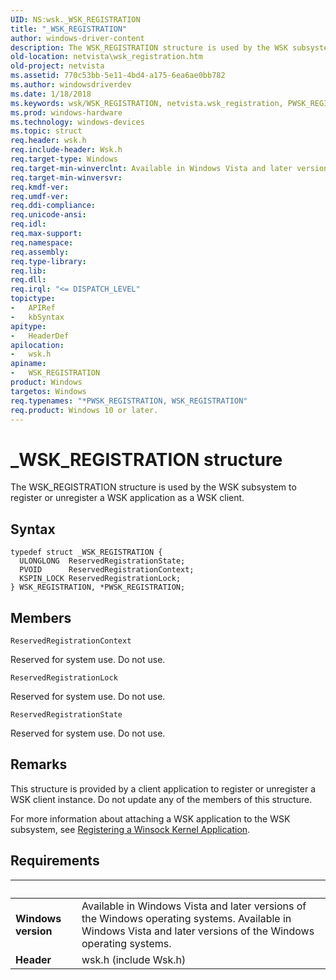 ```yaml
---
UID: NS:wsk._WSK_REGISTRATION
title: "_WSK_REGISTRATION"
author: windows-driver-content
description: The WSK_REGISTRATION structure is used by the WSK subsystem to register or unregister a WSK application as a WSK client.
old-location: netvista\wsk_registration.htm
old-project: netvista
ms.assetid: 770c53bb-5e11-4bd4-a175-6ea6ae0bb782
ms.author: windowsdriverdev
ms.date: 1/18/2018
ms.keywords: wsk/WSK_REGISTRATION, netvista.wsk_registration, PWSK_REGISTRATION structure pointer [Network Drivers Starting with Windows Vista], PWSK_REGISTRATION, WSK_REGISTRATION, _WSK_REGISTRATION, wsk/PWSK_REGISTRATION, *PWSK_REGISTRATION, WSK_REGISTRATION structure [Network Drivers Starting with Windows Vista], wskref_1ad5b68d-5a86-476c-aa04-0f11db552a01.xml
ms.prod: windows-hardware
ms.technology: windows-devices
ms.topic: struct
req.header: wsk.h
req.include-header: Wsk.h
req.target-type: Windows
req.target-min-winverclnt: Available in Windows Vista and later versions of the Windows operating   systems.
req.target-min-winversvr: 
req.kmdf-ver: 
req.umdf-ver: 
req.ddi-compliance: 
req.unicode-ansi: 
req.idl: 
req.max-support: 
req.namespace: 
req.assembly: 
req.type-library: 
req.lib: 
req.dll: 
req.irql: "<= DISPATCH_LEVEL"
topictype:
-	APIRef
-	kbSyntax
apitype:
-	HeaderDef
apilocation:
-	wsk.h
apiname:
-	WSK_REGISTRATION
product: Windows
targetos: Windows
req.typenames: "*PWSK_REGISTRATION, WSK_REGISTRATION"
req.product: Windows 10 or later.
---
```


# _WSK_REGISTRATION structure
The WSK_REGISTRATION structure is used by the WSK subsystem to register or unregister a WSK
  application as a WSK client.

## Syntax
````
typedef struct _WSK_REGISTRATION {
  ULONGLONG  ReservedRegistrationState;
  PVOID      ReservedRegistrationContext;
  KSPIN_LOCK ReservedRegistrationLock;
} WSK_REGISTRATION, *PWSK_REGISTRATION;
````

## Members


`ReservedRegistrationContext`

Reserved for system use. Do not use.

`ReservedRegistrationLock`

Reserved for system use. Do not use.

`ReservedRegistrationState`

Reserved for system use. Do not use.

## Remarks
This structure is provided by a client application to register or unregister a WSK client instance. Do
    not update any of the members of this structure.

For more information about attaching a WSK application to the WSK subsystem, see 
    <a href="https://docs.microsoft.com/en-us/windows-hardware/drivers/network/registering-a-winsock-kernel-application">Registering a Winsock Kernel
    Application</a>.

## Requirements
| &nbsp; | &nbsp; |
| ---- |:---- |
| **Windows version** | Available in Windows Vista and later versions of the Windows operating   systems. Available in Windows Vista and later versions of the Windows operating   systems. |
| **Header** | wsk.h (include Wsk.h) |
